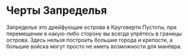 # Черты Запределья
<plate name="Ограниченные формы и размеры" subtype="Черта" img="Achievement_Zone_Outland_01.png">
  Запределье это дрейфующие острова в Круговерти Пустоты, при перемещении в какую-либо сторону вы всегда упрётесь в границы острова. Здесь нельзя построить большие города и крепости, а большие войска могут просто не иметь возможности для манёвра.
</plate>
  


